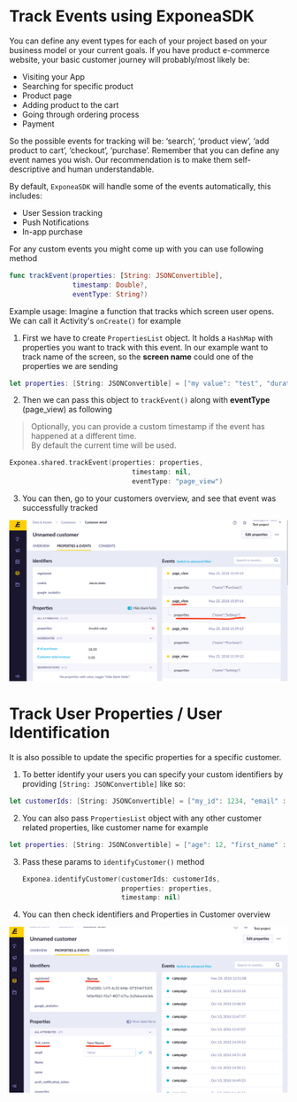 # Track Events using ExponeaSDK
You can define any event types for each of your project based on your business model or your current goals. If you have product e-commerce website, your basic customer journey will probably/most likely be:

* Visiting your App
* Searching for specific product
* Product page
* Adding product to the cart
* Going through ordering process
* Payment

So the possible events for tracking will be: ‘search’, ‘product view’, ‘add product to cart’, ‘checkout’, ‘purchase’. Remember that you can define any event names you wish. Our recommendation is to make them self-descriptive and human understandable.

By default, `ExponeaSDK` will handle some of the events automatically, this includes:

* User Session tracking
* Push Notifications
* In-app purchase

For any custom events you might come up with you can use following method

```swift
func trackEvent(properties: [String: JSONConvertible],
                timestamp: Double?,
                eventType: String?)
```

Example usage: Imagine a function that tracks which screen user opens. We can call it
Activity's `onCreate()` for example

1. First we have to create `PropertiesList` object. It holds a `HashMap`
with properties you want to track with this event. In our example want to track
name of the screen, so the  **screen name** could one of the properties we are sending

  ```swift
  let properties: [String: JSONConvertible] = ["my value": "test", "duration": 123.45]
  ```

2. Then we can pass this object to `trackEvent()` along with **eventType** (page_view) as following

  > Optionally, you can provide a custom timestamp if the event has happened at a different time.  
  > By default the current time will be used.

  ```swift
  Exponea.shared.trackEvent(properties: properties, 
  								 timestamp: nil, 
  								 eventType: "page_view")

  ```
3. You can then, go to your customers overview, and see that event was successfully tracked

![](pics/events1.png)



# Track User Properties / User Identification

It is also possible to update the specific properties for a specific customer.

1. To better identify your users you can specify your custom identifiers by providing `[String: JSONConvertible]` like so:

  ```swift
  let customerIds: [String: JSONConvertible] = ["my_id": 1234, "email" : "my@email.com"]
  ```

2. You can also pass `PropertiesList` object with any other customer related properties,
like customer name for example

  ```swift
  let properties: [String: JSONConvertible] = ["age": 12, "first_name" : "New Name"]
  ```

3. Pass these params to `identifyCustomer()` method

	```swift
	Exponea.identifyCustomer(customerIds: customerIds,
	                         properties: properties,
	                         timestamp: nil)
	```

4. You can then check identifiers and Properties in Customer overview

![](pics/events2.png)
 